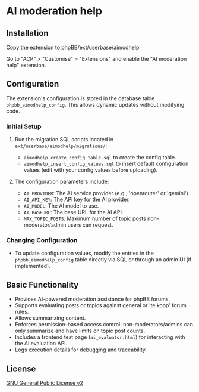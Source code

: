 # AI moderation help

## Installation

Copy the extension to phpBB/ext/userbase/aimodhelp

Go to "ACP" > "Customise" > "Extensions" and enable the "AI moderation help" extension.

## Configuration

The extension's configuration is stored in the database table `phpbb_aimodhelp_config`. This allows dynamic updates without modifying code.

### Initial Setup

1. Run the migration SQL scripts located in `ext/userbase/aimodhelp/migrations/`:
   - `aimodhelp_create_config_table.sql` to create the config table.
   - `aimodhelp_insert_config_values.sql` to insert default configuration values (edit with your config values before uploading).

2. The configuration parameters include:
   - `AI_PROVIDER`: The AI service provider (e.g., 'openrouter' or 'gemini').
   - `AI_API_KEY`: The API key for the AI provider.
   - `AI_MODEL`: The AI model to use.
   - `AI_BASEURL`: The base URL for the AI API.
   - `MAX_TOPIC_POSTS`: Maximum number of topic posts non-moderator/admin users can request.

### Changing Configuration

- To update configuration values, modify the entries in the `phpbb_aimodhelp_config` table directly via SQL or through an admin UI (if implemented).

## Basic Functionality

- Provides AI-powered moderation assistance for phpBB forums.
- Supports evaluating posts or topics against general or 'te koop' forum rules.
- Allows summarizing content.
- Enforces permission-based access control: non-moderators/admins can only summarize and have limits on topic post counts.
- Includes a frontend test page (`ai_evaluator.html`) for interacting with the AI evaluation API.
- Logs execution details for debugging and traceability.

## License

[GNU General Public License v2](userbase/aimodhelp/license.txt)
